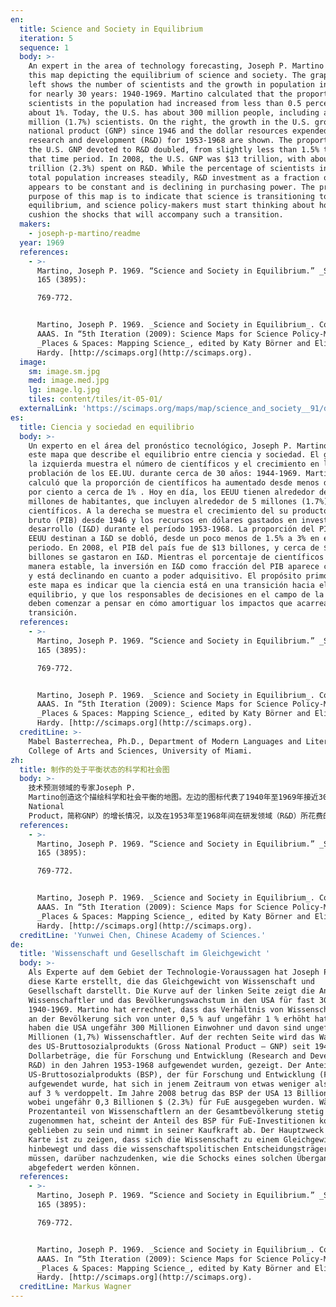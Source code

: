 ```yaml
---
en:
  title: Science and Society in Equilibrium
  iteration: 5
  sequence: 1
  body: >-
    An expert in the area of technology forecasting, Joseph P. Martino created
    this map depicting the equilibrium of science and society. The graph on the
    left shows the number of scientists and the growth in population in the U.S.
    for nearly 30 years: 1940-1969. Martino calculated that the proportion of
    scientists in the population had increased from less than 0.5 percent to
    about 1%. Today, the U.S. has about 300 million people, including about 5
    million (1.7%) scientists. On the right, the growth in the U.S. gross
    national product (GNP) since 1946 and the dollar resources expended in
    research and development (R&D) for 1953-1968 are shown. The proportion of
    the U.S. GNP devoted to R&D doubled, from slightly less than 1.5% to 3% over
    that time period. In 2008, the U.S. GNP was $13 trillion, with about $0.3
    trillion (2.3%) spent on R&D. While the percentage of scientists in the
    total population increases steadily, R&D investment as a fraction of GNP
    appears to be constant and is declining in purchasing power. The primary
    purpose of this map is to indicate that science is transitioning to
    equilibrium, and science policy-makers must start thinking about how to
    cushion the shocks that will accompany such a transition.
  makers:
    - joseph-p-martino/readme
  year: 1969
  references:
    - >-
      Martino, Joseph P. 1969. “Science and Society in Equilibrium.” _Science_
      165 (3895):  

      769-772.


      Martino, Joseph P. 1969. _Science and Society in Equilibrium_. Courtesy of
      AAAS. In “5th Iteration (2009): Science Maps for Science Policy-Makers,”
      _Places & Spaces: Mapping Science_, edited by Katy Börner and Elisha F.
      Hardy. [http://scimaps.org](http://scimaps.org).
  image:
    sm: image.sm.jpg
    med: image.med.jpg
    lg: image.lg.jpg
    tiles: content/tiles/it-05-01/
  externalLink: 'https://scimaps.org/maps/map/science_and_society__91/detail'
es:
  title: Ciencia y sociedad en equilibrio
  body: >-
    Un experto en el área del pronóstico tecnológico, Joseph P. Martino, creó
    este mapa que describe el equilibrio entre ciencia y sociedad. El gráfico de
    la izquierda muestra el número de científicos y el crecimiento en la
    problación de los EE.UU. durante cerca de 30 años: 1944-1969. Martino
    calculó que la proporción de científicos ha aumentado desde menos de un 0.5
    por ciento a cerca de 1% . Hoy en día, los EEUU tienen alrededor de 300
    millones de habitantes, que incluyen alrededor de 5 millones (1.7%) de
    científicos. A la derecha se muestra el crecimiento del su producto interno
    bruto (PIB) desde 1946 y los recursos en dólares gastados en investigación y
    desarrollo (I&D) durante el período 1953-1968. La proporción del PIB que los
    EEUU destinan a I&D se dobló, desde un poco menos de 1.5% a 3% en ese
    periodo. En 2008, el PIB del país fue de $13 billones, y cerca de $0.3
    billones se gastaron en I&D. Mientras el porcentaje de científicos crece de
    manera estable, la inversión en I&D como fracción del PIB aparece constante
    y está declinando en cuanto a poder adquisitivo. El propósito primordial de
    este mapa es indicar que la ciencia está en una transición hacia el
    equilibrio, y que los responsables de decisiones en el campo de la ciencia
    deben comenzar a pensar en cómo amortiguar los impactos que acarreará esta
    transición.
  references:
    - >-
      Martino, Joseph P. 1969. “Science and Society in Equilibrium.” _Science_
      165 (3895):  

      769-772.


      Martino, Joseph P. 1969. _Science and Society in Equilibrium_. Courtesy of
      AAAS. In “5th Iteration (2009): Science Maps for Science Policy-Makers,”
      _Places & Spaces: Mapping Science_, edited by Katy Börner and Elisha F.
      Hardy. [http://scimaps.org](http://scimaps.org).
  creditLine: >-
    Mabel Basterrechea, Ph.D., Department of Modern Languages and Literatures,
    College of Arts and Sciences, University of Miami.
zh:
  title: 制作的处于平衡状态的科学和社会图
  body: >-
    技术预测领域的专家Joseph P.
    Martino创造这个描绘科学和社会平衡的地图。左边的图标代表了1940年至1969年接近30年间美国科学家人口的数量和增长情况。Martino估计科学家占人口的比例从小于0.5%增加到了大约1%。今天，美国拥有大约3亿人口，其中包括了500万科学家（1.7%）。右边展示了自1946年以来美国国民生产总值（Gross
    National
    Product，简称GNP）的增长情况，以及在1953年至1968年间在研发领域（R&D）所花费的费用。由于投入了两倍的R&D资金，在那段时间里，美国GNP的比例从稍小于1.5%增长到3%。2008年美国GNP为13万亿美元，大概有0.3万亿（2.3%）投入到R&D上。当科学家比例在总人口中增长稳定时，研发投入作为GNP的一部分似乎没有变化，在购买力上却正在下跌。该地图的根本目的在于指出科学正在过渡到平衡，而科学决策者必须要开始思考如何缓解过渡期中伴随的波动
  references:
    - >-
      Martino, Joseph P. 1969. “Science and Society in Equilibrium.” _Science_
      165 (3895):  

      769-772.


      Martino, Joseph P. 1969. _Science and Society in Equilibrium_. Courtesy of
      AAAS. In “5th Iteration (2009): Science Maps for Science Policy-Makers,”
      _Places & Spaces: Mapping Science_, edited by Katy Börner and Elisha F.
      Hardy. [http://scimaps.org](http://scimaps.org).
  creditLine: 'Yunwei Chen, Chinese Academy of Sciences.'
de:
  title: 'Wissenschaft und Gesellschaft im Gleichgewicht '
  body: >-
    Als Experte auf dem Gebiet der Technologie-Voraussagen hat Joseph P. Martino
    diese Karte erstellt, die das Gleichgewicht von Wissenschaft und
    Gesellschaft darstellt. Die Kurve auf der linken Seite zeigt die Anzahl der
    Wissenschaftler und das Bevölkerungswachstum in den USA für fast 30 Jahre:
    1940-1969. Martino hat errechnet, dass das Verhältnis von Wissenschaftlern
    an der Bevölkerung sich von unter 0,5 % auf ungefähr 1 % erhöht hatte. Heute
    haben die USA ungefähr 300 Millionen Einwohner und davon sind ungefähr 5
    Millionen (1,7%) Wissenschaftler. Auf der rechten Seite wird das Wachstum
    des US-Bruttosozialprodukts (Gross National Product – GNP) seit 1946 und die
    Dollarbeträge, die für Forschung und Entwicklung (Research and Development –
    R&D) in den Jahren 1953-1968 aufgewendet wurden, gezeigt. Der Anteil des
    US-Bruttosozialprodukts (BSP), der für Forschung und Entwicklung (FuE)
    aufgewendet wurde, hat sich in jenem Zeitraum von etwas weniger als 1,5 %
    auf 3 % verdoppelt. Im Jahre 2008 betrug das BSP der USA 13 Billionen $,
    wobei ungefähr 0,3 Billionen $ (2.3%) für FuE ausgegeben wurden. Während der
    Prozentanteil von Wissenschaftlern an der Gesamtbevölkerung stetig
    zugenommen hat, scheint der Anteil des BSP für FuE-Investitionen konstant
    geblieben zu sein und nimmt in seiner Kaufkraft ab. Der Hauptzweck dieser
    Karte ist zu zeigen, dass sich die Wissenschaft zu einem Gleichgewicht
    hinbewegt und dass die wissenschaftspolitischen Entscheidungsträger anfangen
    müssen, darüber nachzudenken, wie die Schocks eines solchen Überganges
    abgefedert werden können.
  references:
    - >-
      Martino, Joseph P. 1969. “Science and Society in Equilibrium.” _Science_
      165 (3895):  

      769-772.


      Martino, Joseph P. 1969. _Science and Society in Equilibrium_. Courtesy of
      AAAS. In “5th Iteration (2009): Science Maps for Science Policy-Makers,”
      _Places & Spaces: Mapping Science_, edited by Katy Börner and Elisha F.
      Hardy. [http://scimaps.org](http://scimaps.org).
  creditLine: Markus Wagner
---
```


